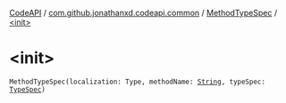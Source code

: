 [CodeAPI](../../index.md) / [com.github.jonathanxd.codeapi.common](../index.md) / [MethodTypeSpec](index.md) / [&lt;init&gt;](.)

# &lt;init&gt;

`MethodTypeSpec(localization: Type, methodName: `[`String`](https://kotlinlang.org/api/latest/jvm/stdlib/kotlin/-string/index.html)`, typeSpec: `[`TypeSpec`](../../com.github.jonathanxd.codeapi.base/-type-spec/index.md)`)`